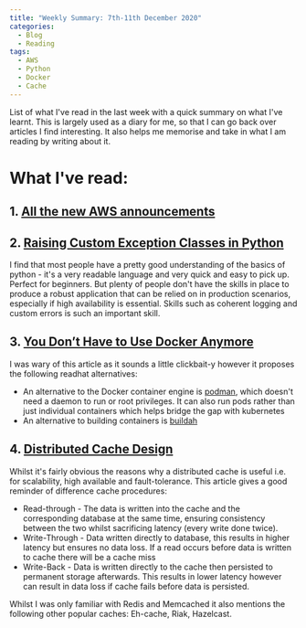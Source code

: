 ```yaml
---
title: "Weekly Summary: 7th-11th December 2020"
categories:
  - Blog
  - Reading
tags:
  - AWS
  - Python
  - Docker
  - Cache
---
```


List of what I've read in the last week with a quick summary on what I've learnt. This is largely used as a diary for me, so that I can go back over articles I find interesting. It also helps me memorise and take in what I am reading by writing about it.

# What I've read:

## 1. [All the new AWS announcements](https://aws.amazon.com/about-aws/whats-new/2020/)


## 2. [Raising Custom Exception Classes in Python](https://towardsdatascience.com/how-to-define-custom-exception-classes-in-python-bfa346629bca)

I find that most people have a pretty good understanding of the basics of python - it's a very readable language and very quick and easy to pick up. Perfect for beginners. But plenty of people don't have the skills in place to produce a robust application that can be relied on in production scenarios, especially if high availability is essential. Skills such as coherent logging and custom errors is such an important skill.

## 3. [You Don’t Have to Use Docker Anymore](https://towardsdatascience.com/its-time-to-say-goodbye-to-docker-5cfec8eff833)

I was wary of this article as it sounds a little clickbait-y however it proposes the following readhat alternatives:

- An alternative to the Docker container engine is [podman](https://podman.io/), which doesn't need a daemon to run or root privileges. It can also run pods rather than just individual containers which helps bridge the gap with kubernetes
- An alternative to building containers is [buildah](https://buildah.io/)

## 4. [Distributed Cache Design](https://medium.com/rtkal/distributed-cache-design-348cbe334df1)

Whilst it's fairly obvious the reasons why a distributed cache is useful i.e. for scalability, high available and fault-tolerance. This article gives a good reminder of difference cache procedures:
- Read-through - The data is written into the cache and the corresponding database at the same time, ensuring consistency between the two whilst sacrificing latency (every write done twice).
- Write-Through - Data written directly to database, this results in higher latency but ensures no data loss. If a read occurs before data is written to cache there will be a cache miss
- Write-Back - Data is written directly to the cache then persisted to permanent storage afterwards. This results in lower latency however can result in data loss if cache fails before data is persisted.

Whilst I was only familiar with Redis and Memcached it also mentions the following other popular caches: Eh-cache, Riak, Hazelcast.
